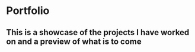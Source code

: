 # Portfolio

## This is a showcase of the projects I have worked on and a preview of what is to come

